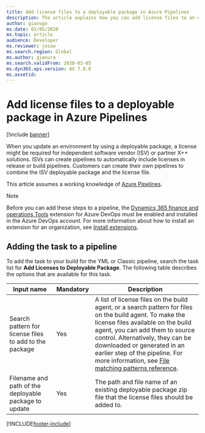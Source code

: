 ```yaml
---
title: Add license files to a deployable package in Azure Pipelines
description: The article explains how you can add license files to an existing software deployable package when you run build automation in Microsoft Azure DevOps.
author: gianugo
ms.date: 03/05/2020
ms.topic: article
audience: Developer
ms.reviewer: josaw
ms.search.region: Global
ms.author: gianura
ms.search.validFrom: 2020-03-05
ms.dyn365.ops.version: AX 7.0.0
ms.assetid: 
---
```


# Add license files to a deployable package in Azure Pipelines

[!include [banner](../includes/banner.md)]

When you update an environment by using a deployable package, a license might be required for independent software vendor (ISV) or partner X++ solutions. ISVs can create pipelines to automatically include licenses in release or build pipelines. Customers can create their own pipelines to combine the ISV deployable package and the license file.

This article assumes a working knowledge of [Azure Pipelines](/azure/devops/pipelines/get-started/pipelines-get-started).

> [!NOTE]
> Before you can add these steps to a pipeline, the [Dynamics 365 finance and operations Tools](https://marketplace.visualstudio.com/items?itemName=Dyn365FinOps.dynamics365-finops-tools) extension for Azure DevOps must be enabled and installed in the Azure DevOps account. For more information about how to install an extension for an organization, see [Install extensions](/azure/devops/marketplace/install-extension).

## Adding the task to a pipeline

To add the task to your build for the YML or Classic pipeline, search the task list for **Add Licenses to Deployable Package**. The following table describes the options that are available for this task.

| Input name | Mandatory | Description |
| --- | --- | --- |
| Search pattern for license files to add to the package | Yes | A list of license files on the build agent, or a search pattern for files on the build agent. To make the license files available on the build agent, you can add them to source control. Alternatively, they can be downloaded or generated in an earlier step of the pipeline. For more information, see [File matching patterns reference](/azure/devops/pipelines/tasks/file-matching-patterns). |
| Filename and path of the deployable package to update | Yes | The path and file name of an existing deployable package zip file that the license files should be added to. |


[!INCLUDE[footer-include](../../../includes/footer-banner.md)]
